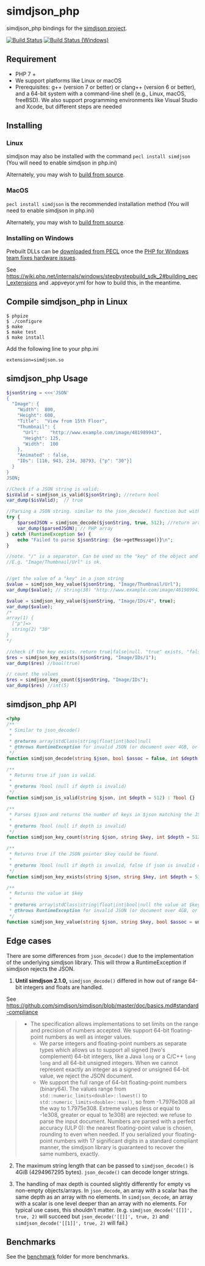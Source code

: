 # simdjson_php
simdjson_php bindings for the [simdjson project](https://github.com/lemire/simdjson).

[![Build Status](https://github.com/crazyxman/simdjson_php/actions/workflows/integration.yml/badge.svg?branch=master)](https://github.com/crazyxman/simdjson_php/actions/workflows/integration.yml?query=branch%3Amaster)
[![Build Status (Windows)](https://ci.appveyor.com/api/projects/status/github/crazyxman/simdjson_php?svg=true)](https://ci.appveyor.com/project/crazyxman/simdjson-php)

## Requirement
- PHP 7 +
- We support platforms like Linux or macOS
- Prerequisites: g++ (version 7 or better) or clang++ (version 6 or better), and a 64-bit system with a command-line shell (e.g., Linux, macOS, freeBSD). We also support programming environments like Visual Studio and Xcode, but different steps are needed

## Installing

### Linux

simdjson may also be installed with the command `pecl install simdjson` (You will need to enable simdjson in php.ini)

Alternately, you may wish to [build from source](#compile-simdjson_php-in-linux).

### MacOS

`pecl install simdjson` is the recommended installation method (You will need to enable simdjson in php.ini)

Alternately, you may wish to [build from source](#compile-simdjson_php-in-linux).

### Installing on Windows

Prebuilt DLLs can be [downloaded from PECL](https://pecl.php.net/package/simdjson) once the [PHP for Windows team fixes hardware issues](https://windows.php.net/).

See https://wiki.php.net/internals/windows/stepbystepbuild_sdk_2#building_pecl_extensions and .appveyor.yml for how to build this, in the meantime.

## Compile simdjson_php in Linux
```
$ phpize
$ ./configure
$ make
$ make test
$ make install
```

Add the following line to your php.ini

```
extension=simdjson.so
```

## simdjson_php Usage
```php
$jsonString = <<<'JSON'
{
  "Image": {
    "Width":  800,
    "Height": 600,
    "Title":  "View from 15th Floor",
    "Thumbnail": {
      "Url":    "http://www.example.com/image/481989943",
      "Height": 125,
      "Width":  100
    },
    "Animated" : false,
    "IDs": [116, 943, 234, 38793, {"p": "30"}]
  }
}
JSON;

//Check if a JSON string is valid:
$isValid = simdjson_is_valid($jsonString); //return bool
var_dump($isValid);  // true

//Parsing a JSON string. similar to the json_decode() function but without the fourth argument
try {
    $parsedJSON = simdjson_decode($jsonString, true, 512); //return array|object|null. "null" string is not a standard json
    var_dump($parsedJSON); // PHP array
} catch (RuntimeException $e) {
    echo "Failed to parse $jsonString: {$e->getMessage()}\n";
}

//note. "/" is a separator. Can be used as the "key" of the object and the "index" of the array
//E.g. "Image/Thumbnail/Url" is ok.


//get the value of a "key" in a json string
$value = simdjson_key_value($jsonString, "Image/Thumbnail/Url");
var_dump($value); // string(38) "http://www.example.com/image/481989943"

$value = simdjson_key_value($jsonString, "Image/IDs/4", true);
var_dump($value);
/*
array(1) {
  ["p"]=>
  string(2) "30"
}
*/

//check if the key exists. return true|false|null. "true" exists, "false" does not exist, "null" string is not a standard json
$res = simdjson_key_exists($jsonString, "Image/IDs/1");
var_dump($res) //bool(true)

// count the values
$res = simdjson_key_count($jsonString, "Image/IDs");
var_dump($res) //int(5)

```

## simdjson_php API

```php
<?php
/**
 * Similar to json_decode()
 *
 * @returns array|stdClass|string|float|int|bool|null
 * @throws RuntimeException for invalid JSON (or document over 4GB, or out of range integer/float)
 */
function simdjson_decode(string $json, bool $assoc = false, int $depth = 512) {}

/**
 * Returns true if json is valid.
 *
 * @returns ?bool (null if depth is invalid)
 */
function simdjson_is_valid(string $json, int $depth = 512) : ?bool {}

/**
 * Parses $json and returns the number of keys in $json matching the JSON pointer $key
 *
 * @returns ?bool (null if depth is invalid)
 */
function simdjson_key_count(string $json, string $key, int $depth = 512) : ?int {}

/**
 * Returns true if the JSON pointer $key could be found.
 *
 * @returns ?bool (null if depth is invalid, false if json is invalid or key is not found)
 */
function simdjson_key_exists(string $json, string $key, int $depth = 512) : ?bool {}

/**
 * Returns the value at $key
 *
 * @returns array|stdClass|string|float|int|bool|null the value at $key
 * @throws RuntimeException for invalid JSON (or document over 4GB, or out of range integer/float)
 */
function simdjson_key_value(string $json, string $key, bool $assoc = unknown, int $depth = unknown) {}
```

## Edge cases

There are some differences from `json_decode()` due to the implementation of the underlying simdjson library. This will throw a RuntimeException if simdjson rejects the JSON.

1) **Until simdjson 2.1.0,** `simdjson_decode()` differed in how out of range 64-bit integers and floats are handled.

See https://github.com/simdjson/simdjson/blob/master/doc/basics.md#standard-compliance

> - The specification allows implementations to set limits on the range and precision of numbers accepted.  We support 64-bit floating-point numbers as well as integer values.
>   - We parse integers and floating-point numbers as separate types which allows us to support all signed (two's complement) 64-bit integers, like a Java `long` or a C/C++ `long long` and all 64-bit unsigned integers. When we cannot represent exactly an integer as a signed or unsigned 64-bit value, we reject the JSON document.
>   - We support the full range of 64-bit floating-point numbers (binary64). The values range from `std::numeric_limits<double>::lowest()`  to `std::numeric_limits<double>::max()`, so from -1.7976e308 all the way to 1.7975e308. Extreme values (less or equal to -1e308, greater or equal to 1e308) are rejected: we refuse to parse the input document. Numbers are parsed with a perfect accuracy (ULP 0): the nearest floating-point value is chosen, rounding to even when needed. If you serialized your floating-point numbers with 17 significant digits in a standard compliant manner, the simdjson library is guaranteed to recover the same numbers, exactly.

2) The maximum string length that can be passed to `simdjson_decode()` is 4GiB (4294967295 bytes).
`json_decode()` can decode longer strings.

3) The handling of max depth is counted slightly differently for empty vs non-empty objects/arrays.
In `json_decode`, an array with a scalar has the same depth as an array with no elements.
In `simdjson_decode`, an array with a scalar is one level deeper than an array with no elements.
For typical use cases, this shouldn't matter.
(e.g. `simdjson_decode('[[]]', true, 2)` will succeed but `json_decode('[[]]', true, 2)` and `simdjson_decode('[[1]]', true, 2)` will fail.)

## Benchmarks
See the [benchmark](./benchmark) folder for more benchmarks.

